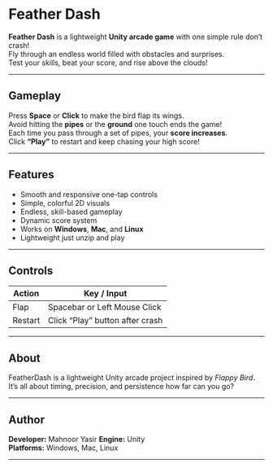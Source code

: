 #  Feather Dash

**Feather Dash** is a lightweight **Unity arcade game** with one simple rule don’t crash!  
Fly through an endless world filled with obstacles and surprises.  
Test your skills, beat your score, and rise above the clouds!

---

##  Gameplay

Press **Space** or **Click** to make the bird flap its wings.  
Avoid hitting the **pipes** or the **ground** one touch ends the game!  
Each time you pass through a set of pipes, your **score increases**.  
Click **“Play”** to restart and keep chasing your high score!

---

##  Features

- Smooth and responsive one-tap controls  
- Simple, colorful 2D visuals  
- Endless, skill-based gameplay  
- Dynamic score system  
- Works on **Windows**, **Mac**, and **Linux**  
- Lightweight just unzip and play  

---

##  Controls

| Action | Key / Input |
|--------|--------------|
| Flap   | Spacebar or Left Mouse Click |
| Restart | Click “Play” button after crash |

---

##  About

FeatherDash is a lightweight Unity arcade project inspired by *Flappy Bird*.  
It’s all about timing, precision, and persistence how far can you go?

---

##  Author

**Developer:** Mahnoor Yasir 
**Engine:** Unity  
**Platforms:** Windows, Mac, Linux  

---

